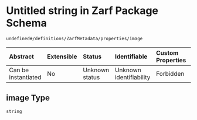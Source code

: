 # Untitled string in Zarf Package Schema

```txt
undefined#/definitions/ZarfMetadata/properties/image
```



| Abstract            | Extensible | Status         | Identifiable            | Custom Properties | Additional Properties | Access Restrictions | Defined In                                                                   |
| :------------------ | :--------- | :------------- | :---------------------- | :---------------- | :-------------------- | :------------------ | :--------------------------------------------------------------------------- |
| Can be instantiated | No         | Unknown status | Unknown identifiability | Forbidden         | Allowed               | none                | [zarf.schema.json\*](../../../build/zarf.schema.json "open original schema") |

## image Type

`string`
